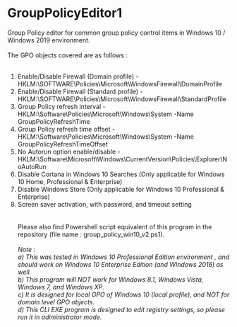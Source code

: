 # GroupPolicyEditor1
Group Policy editor for common group policy control items in Windows 10 / Windows 2019 environment.
<br><br>
The GPO objects covered are as follows :
<br><br>
1. Enable/Disable Firewall (Domain profile) - HKLM:\\SOFTWARE\\Policies\\Microsoft\\WindowsFirewall\\DomainProfile<br>
2. Enable/Disable Firewall (Standard profile) - HKLM:\\SOFTWARE\\Policies\\Microsoft\\WindowsFirewall\\StandardProfile<br>
3. Group Policy refresh interval - HKLM:\\Software\\Policies\\Microsoft\\Windows\\System -Name GroupPolicyRefreshTime<br>
4. Group Policy refresh time offset - HKLM:\\Software\\Policies\\Microsoft\\Windows\\System -Name GroupPolicyRefreshTimeOffset<br>
5. No Autorun option enable/disable - HKLM:\\Software\\Microsoft\\Windows\\CurrentVersion\\Policies\\Explorer\\NoAutoRun<br>
6. Disable Cortana in Windows 10 Searches (Only applicable for Windows 10 Home, Professional & Enterprise)<br>
7. Disable Windows Store (Only applicable for Windows 10 Professional & Enterprise)<br>
8. Screen saver activation, with password, and timeout setting<br>
<br><br>
Please also find Powershell script equivalent of this program in the repository (file name : group_policy_win10_v2.ps1).
<br><br>
<i>Note : <br>
a) This was tested in Windows 10 Professional Edition environment , and should work on Windows 10 Enterprise Edition (and WIndows 2016) as well.<br>
b) This program will NOT work for Windows 8.1, Windows Vista, Windows 7, and Windows XP.<br>
c) It is designed for local GPO of Windows 10 (local profile), and NOT for domain level GPO objects.<br>
d) This CLI EXE program is designed to edit registry settings, so please run it in adiministrator mode.<br>
  </i>

